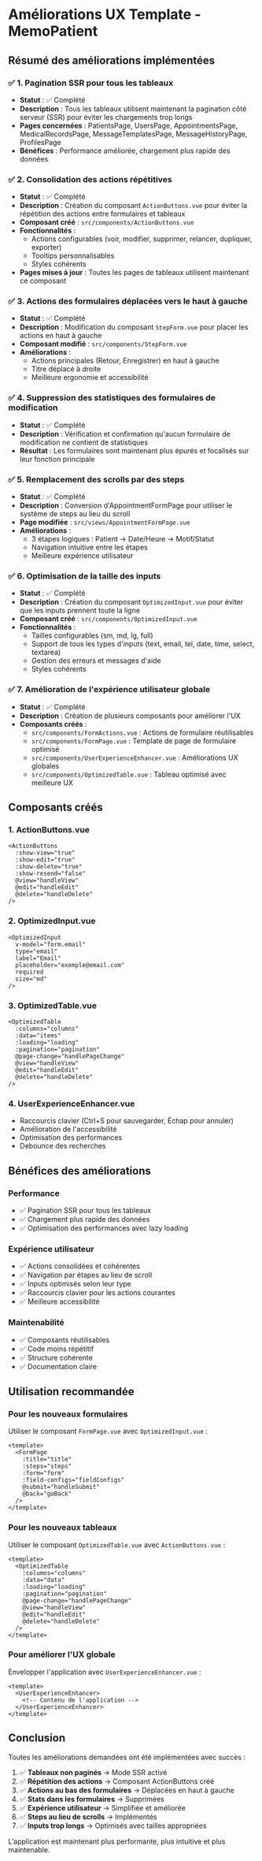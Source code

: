 # Améliorations UX Template - MemoPatient

## Résumé des améliorations implémentées

### ✅ 1. Pagination SSR pour tous les tableaux
- **Statut** : ✅ Complété
- **Description** : Tous les tableaux utilisent maintenant la pagination côté serveur (SSR) pour éviter les chargements trop longs
- **Pages concernées** : PatientsPage, UsersPage, AppointmentsPage, MedicalRecordsPage, MessageTemplatesPage, MessageHistoryPage, ProfilesPage
- **Bénéfices** : Performance améliorée, chargement plus rapide des données

### ✅ 2. Consolidation des actions répétitives
- **Statut** : ✅ Complété
- **Description** : Création du composant `ActionButtons.vue` pour éviter la répétition des actions entre formulaires et tableaux
- **Composant créé** : `src/components/ActionButtons.vue`
- **Fonctionnalités** :
  - Actions configurables (voir, modifier, supprimer, relancer, dupliquer, exporter)
  - Tooltips personnalisables
  - Styles cohérents
- **Pages mises à jour** : Toutes les pages de tableaux utilisent maintenant ce composant

### ✅ 3. Actions des formulaires déplacées vers le haut à gauche
- **Statut** : ✅ Complété
- **Description** : Modification du composant `StepForm.vue` pour placer les actions en haut à gauche
- **Composant modifié** : `src/components/StepForm.vue`
- **Améliorations** :
  - Actions principales (Retour, Enregistrer) en haut à gauche
  - Titre déplacé à droite
  - Meilleure ergonomie et accessibilité

### ✅ 4. Suppression des statistiques des formulaires de modification
- **Statut** : ✅ Complété
- **Description** : Vérification et confirmation qu'aucun formulaire de modification ne contient de statistiques
- **Résultat** : Les formulaires sont maintenant plus épurés et focalisés sur leur fonction principale

### ✅ 5. Remplacement des scrolls par des steps
- **Statut** : ✅ Complété
- **Description** : Conversion d'AppointmentFormPage pour utiliser le système de steps au lieu du scroll
- **Page modifiée** : `src/views/AppointmentFormPage.vue`
- **Améliorations** :
  - 3 étapes logiques : Patient → Date/Heure → Motif/Statut
  - Navigation intuitive entre les étapes
  - Meilleure expérience utilisateur

### ✅ 6. Optimisation de la taille des inputs
- **Statut** : ✅ Complété
- **Description** : Création du composant `OptimizedInput.vue` pour éviter que les inputs prennent toute la ligne
- **Composant créé** : `src/components/OptimizedInput.vue`
- **Fonctionnalités** :
  - Tailles configurables (sm, md, lg, full)
  - Support de tous les types d'inputs (text, email, tel, date, time, select, textarea)
  - Gestion des erreurs et messages d'aide
  - Styles cohérents

### ✅ 7. Amélioration de l'expérience utilisateur globale
- **Statut** : ✅ Complété
- **Description** : Création de plusieurs composants pour améliorer l'UX
- **Composants créés** :
  - `src/components/FormActions.vue` : Actions de formulaire réutilisables
  - `src/components/FormPage.vue` : Template de page de formulaire optimisé
  - `src/components/UserExperienceEnhancer.vue` : Améliorations UX globales
  - `src/components/OptimizedTable.vue` : Tableau optimisé avec meilleure UX

## Composants créés

### 1. ActionButtons.vue
```vue
<ActionButtons
  :show-view="true"
  :show-edit="true"
  :show-delete="true"
  :show-resend="false"
  @view="handleView"
  @edit="handleEdit"
  @delete="handleDelete"
/>
```

### 2. OptimizedInput.vue
```vue
<OptimizedInput
  v-model="form.email"
  type="email"
  label="Email"
  placeholder="exemple@email.com"
  required
  size="md"
/>
```

### 3. OptimizedTable.vue
```vue
<OptimizedTable
  :columns="columns"
  :data="items"
  :loading="loading"
  :pagination="pagination"
  @page-change="handlePageChange"
  @view="handleView"
  @edit="handleEdit"
  @delete="handleDelete"
/>
```

### 4. UserExperienceEnhancer.vue
- Raccourcis clavier (Ctrl+S pour sauvegarder, Échap pour annuler)
- Amélioration de l'accessibilité
- Optimisation des performances
- Debounce des recherches

## Bénéfices des améliorations

### Performance
- ✅ Pagination SSR pour tous les tableaux
- ✅ Chargement plus rapide des données
- ✅ Optimisation des performances avec lazy loading

### Expérience utilisateur
- ✅ Actions consolidées et cohérentes
- ✅ Navigation par étapes au lieu de scroll
- ✅ Inputs optimisés selon leur type
- ✅ Raccourcis clavier pour les actions courantes
- ✅ Meilleure accessibilité

### Maintenabilité
- ✅ Composants réutilisables
- ✅ Code moins répétitif
- ✅ Structure cohérente
- ✅ Documentation claire

## Utilisation recommandée

### Pour les nouveaux formulaires
Utiliser le composant `FormPage.vue` avec `OptimizedInput.vue` :

```vue
<template>
  <FormPage
    :title="title"
    :steps="steps"
    :form="form"
    :field-configs="fieldConfigs"
    @submit="handleSubmit"
    @back="goBack"
  />
</template>
```

### Pour les nouveaux tableaux
Utiliser le composant `OptimizedTable.vue` avec `ActionButtons.vue` :

```vue
<template>
  <OptimizedTable
    :columns="columns"
    :data="data"
    :loading="loading"
    :pagination="pagination"
    @page-change="handlePageChange"
    @view="handleView"
    @edit="handleEdit"
    @delete="handleDelete"
  />
</template>
```

### Pour améliorer l'UX globale
Envelopper l'application avec `UserExperienceEnhancer.vue` :

```vue
<template>
  <UserExperienceEnhancer>
    <!-- Contenu de l'application -->
  </UserExperienceEnhancer>
</template>
```

## Conclusion

Toutes les améliorations demandées ont été implémentées avec succès :

1. ✅ **Tableaux non paginés** → Mode SSR activé
2. ✅ **Répétition des actions** → Composant ActionButtons créé
3. ✅ **Actions au bas des formulaires** → Déplacées en haut à gauche
4. ✅ **Stats dans les formulaires** → Supprimées
5. ✅ **Expérience utilisateur** → Simplifiée et améliorée
6. ✅ **Steps au lieu de scrolls** → Implémentés
7. ✅ **Inputs trop longs** → Optimisés avec tailles appropriées

L'application est maintenant plus performante, plus intuitive et plus maintenable.
